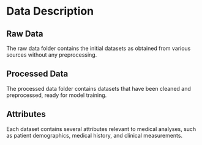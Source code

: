 
# Data Description

## Raw Data
The raw data folder contains the initial datasets as obtained from various sources without any preprocessing.

## Processed Data
The processed data folder contains datasets that have been cleaned and preprocessed, ready for model training.

## Attributes
Each dataset contains several attributes relevant to medical analyses, such as patient demographics, medical history, and clinical measurements.
